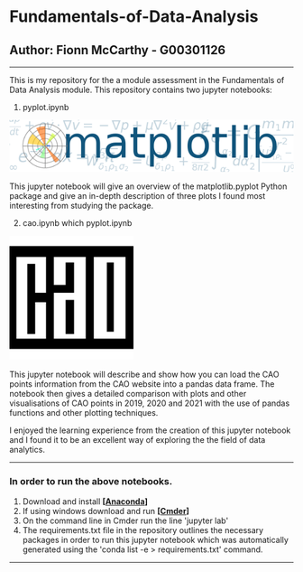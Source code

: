 # Fundamentals-of-Data-Analysis
## Author: Fionn McCarthy - G00301126
---
This is my repository for the a module assessment in the Fundamentals of Data Analysis module. This repository contains two jupyter notebooks: 


1. pyplot.ipynb 

![xplotoutput](matplotlib_image.png)


This jupyter notebook will give an overview of the matplotlib.pyplot Python package and give an in-depth description of three plots I found most interesting from studying the package. 


2. cao.ipynb which pyplot.ipynb 

![xplotoutput](CAO_image.png)

This jupyter notebook will describe and show how you can load the CAO points information from the CAO website into a pandas data frame. The notebook then gives a detailed comparison with plots and other visualisations of CAO points in 2019, 2020 and 2021 with the use of pandas functions and other plotting techniques. 

I enjoyed the learning experience from the creation of this jupyter notebook and I found it to be an excellent way of exploring the the field of data analytics. 

---
### In order to run the above notebooks.
1. Download and install **[[Anaconda](https://www.anaconda.com/products/individual)]**  
2. If using windows download and run **[[Cmder](https://cmder.net/)]** 
3. On the command line in Cmder run the line 'jupyter lab' 
4. The requirements.txt file in the repository outlines the necessary packages in order to run this jupyter notebook which was automatically generated using the 'conda list -e > requirements.txt' command.
---

